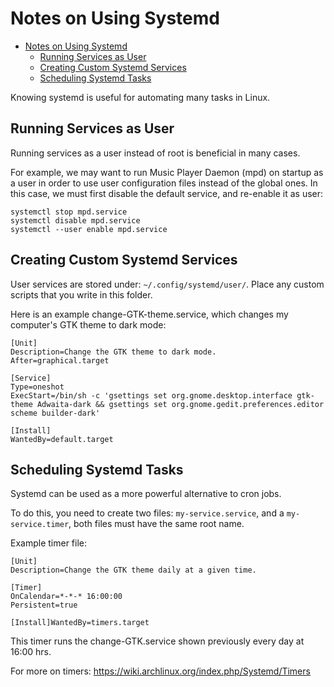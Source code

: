 # Notes on Using Systemd

- [Notes on Using Systemd](#notes-on-using-systemd)
  - [Running Services as User](#running-services-as-user)
  - [Creating Custom Systemd Services](#creating-custom-systemd-services)
  - [Scheduling Systemd Tasks](#scheduling-systemd-tasks)

Knowing systemd is useful for automating many tasks in Linux.

## Running Services as User

Running services as a user instead of root is beneficial in many cases.

For example, we may want to run Music Player Daemon (mpd) on startup as a user in order to use user configuration files instead of the global ones. In this case, we must first disable the default service, and re-enable it as user:

    systemctl stop mpd.service
    systemctl disable mpd.service
    systemctl --user enable mpd.service

## Creating Custom Systemd Services

User services are stored under: `~/.config/systemd/user/`. Place any custom scripts that you write in this folder.

Here is an example change-GTK-theme.service, which changes my computer's GTK theme to dark mode:

```
[Unit]
Description=Change the GTK theme to dark mode.
After=graphical.target

[Service]
Type=oneshot
ExecStart=/bin/sh -c 'gsettings set org.gnome.desktop.interface gtk-theme Adwaita-dark && gsettings set org.gnome.gedit.preferences.editor scheme builder-dark'

[Install]
WantedBy=default.target
```

## Scheduling Systemd Tasks

Systemd can be used as a more powerful alternative to cron jobs.

To do this, you need to create two files:  `my-service.service`, and a `my-service.timer`, both files must have the same root name.

Example timer file:

```
[Unit]
Description=Change the GTK theme daily at a given time.

[Timer]
OnCalendar=*-*-* 16:00:00
Persistent=true

[Install]WantedBy=timers.target
```
This timer runs the change-GTK.service shown previously every day at 16:00 hrs.

For more on timers: https://wiki.archlinux.org/index.php/Systemd/Timers